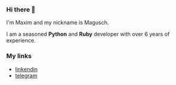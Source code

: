 ### Hi there 👋

I'm Maxim and my nickname is Magusch.

I am a seasoned **Python** and **Ruby** developer with over 6 years of experience.

### My links 

- [linkendin](https://www.linkedin.com/in/magusch/)
- [telegram](https://t.me/magusch/)


<!--
**magusch/magusch** is a ✨ _special_ ✨ repository because its `README.md` (this file) appears on your GitHub profile.

Here are some ideas to get you started:

- 🔭 I’m currently working on ...
- 🌱 I’m currently learning ...
- 👯 I’m looking to collaborate on ...
- 🤔 I’m looking for help with ...
- 💬 Ask me about ...
- 📫 How to reach me: ...
- 😄 Pronouns: ...
- ⚡ Fun fact: ...
-->
